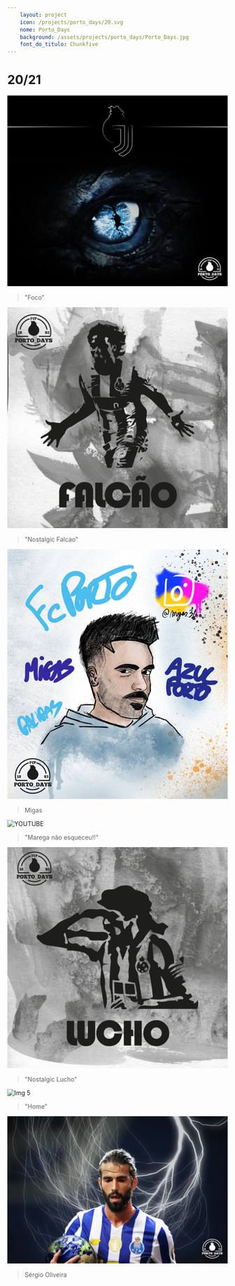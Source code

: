 ```yaml
---
    layout: project
    icon: /projects/porto_days/20.svg
    nome: Porto_Days
    background: /assets/projects/porto_days/Porto_Days.jpg
    font_do_titulo: Chunkfive
---
```


# 20/21

![Img 1](/assets/projects/porto_days/Eyedragon.jpg)
> "Foco"

![Img 2](/assets/projects/porto_days/Falcao1.jpg)
> "Nostalgic Falcao"

![Img 3](/assets/projects/porto_days/Migas1.jpg)
> Migas

![YOUTUBE](https://www.youtube.com/embed/fj6V7stjChk)
> "Marega não esqueceu!!"

![Img 4](/assets/projects/porto_days/Lucho.jpg)
> "Nostalgic Lucho"

![Img 5](/assets/projects/porto_days/Homeestadio.jpg)
> "Home"

![Img 6](/assets/projects/porto_days/SergioOliveira.jpg)
> Sérgio Oliveira